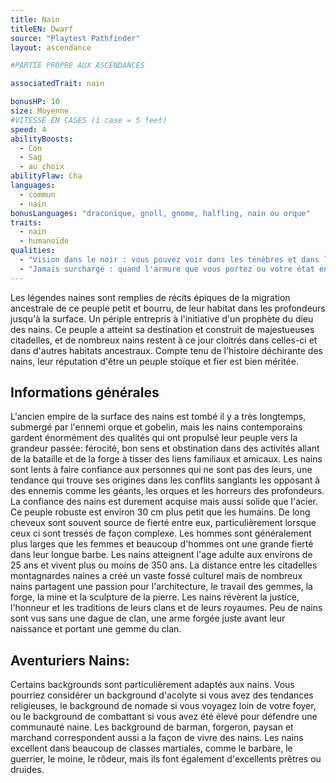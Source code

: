 ```yaml
---
title: Nain
titleEN: Dwarf
source: "Playtest Pathfinder"
layout: ascendance

#PARTIE PROPRE AUX ASCENDANCES

associatedTrait: nain

bonusHP: 10
size: Moyenne
#VITESSE EN CASES (1 case = 5 feet)
speed: 4
abilityBoosts:
  - Con
  - Sag
  - au choix
abilityFlaw: Cha
languages:
  - commun
  - nain
bonusLanguages: "draconique, gnoll, gnome, halfling, nain ou orque"
traits:
  - nain
  - humanoïde
qualities:
  - "Vision dans le noir : vous pouvez voir dans les ténèbres et dans les zones faiblement illuminées aussi bien qu'en plein jour, mais votre vision dans le noir est en noir et blanc."
  - "Jamais surchargé : quand l'armure que vous portez ou votre état encombré devrait réduire votre Vitesse, cette réduction est diminuée de 1 case."
---
```


Les légendes naines sont remplies de récits épiques de la migration ancestrale de ce peuple petit et bourru, de leur habitat dans les profondeurs jusqu'à la surface. Un périple entrepris à l'initiative d'un prophète du dieu des nains. Ce peuple a atteint sa destination et construit de majestueuses citadelles, et de nombreux nains restent à ce jour cloitrés dans celles-ci et dans d'autres habitats ancestraux. Compte tenu de l'histoire déchirante des nains, leur réputation d'être un peuple stoïque et fier est bien méritée.

## Informations générales

L'ancien empire de la surface des nains est tombé il y a très longtemps, submergé par l'ennemi orque et gobelin, mais les nains contemporains gardent énormément des qualités qui ont propulsé leur peuple vers la grandeur passée: férocité, bon sens et obstination dans des activités allant de la bataille et de la forge à tisser des liens familiaux et amicaux.
Les nains sont lents à faire confiance aux personnes qui ne sont pas des leurs, une tendance qui trouve ses origines dans les conflits sanglants les opposant à des ennemis comme les géants, les orques et les horreurs des profondeurs.
La confiance des nains est durement acquise mais aussi solide que l'acier.
Ce peuple robuste est environ 30 cm plus petit que les humains. De long cheveux sont souvent source de fierté entre eux, particulièrement lorsque ceux ci sont tressés de façon complexe.
Les hommes sont généralement plus larges que les femmes et beaucoup d'hommes ont une grande fierté dans leur longue barbe. Les nains atteignent l'age adulte aux environs de 25 ans et vivent plus ou moins de 350 ans.
La distance entre les citadelles montagnardes naines a créé un vaste fossé culturel mais de nombreux nains partagent une passion pour l'architecture, le travail des gemmes, la forge, la mine et la sculpture de la pierre. Les nains révèrent la justice, l'honneur et les traditions de leurs clans et de leurs royaumes.
Peu de nains sont vus sans une dague de clan, une arme forgée juste avant leur naissance et portant une gemme du clan.

## Aventuriers Nains:
Certains backgrounds sont particulièrement adaptés aux nains. Vous pourriez considérer un background d'acolyte si vous avez des tendances religieuses, le background de nomade si vous voyagez loin de votre foyer, ou le background de combattant si vous avez été élevé pour défendre une communauté naine. Les background de barman, forgeron, paysan et marchand correspondent aussi a la façon de vivre des nains.
Les nains excellent dans beaucoup de classes martiales, comme le barbare, le guerrier, le moine, le rôdeur, mais ils font également d'excellents prêtres ou druides.

